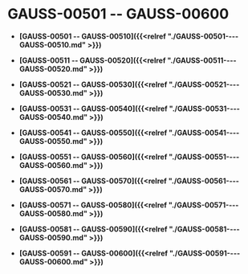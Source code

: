 # GAUSS-00501 -- GAUSS-00600

-   **[GAUSS-00501 -- GAUSS-00510]({{<relref "./GAUSS-00501----GAUSS-00510.md" >}})**

-   **[GAUSS-00511 -- GAUSS-00520]({{<relref "./GAUSS-00511----GAUSS-00520.md" >}})**

-   **[GAUSS-00521 -- GAUSS-00530]({{<relref "./GAUSS-00521----GAUSS-00530.md" >}})**

-   **[GAUSS-00531 -- GAUSS-00540]({{<relref "./GAUSS-00531----GAUSS-00540.md" >}})**

-   **[GAUSS-00541 -- GAUSS-00550]({{<relref "./GAUSS-00541----GAUSS-00550.md" >}})**

-   **[GAUSS-00551 -- GAUSS-00560]({{<relref "./GAUSS-00551----GAUSS-00560.md" >}})**

-   **[GAUSS-00561 -- GAUSS-00570]({{<relref "./GAUSS-00561----GAUSS-00570.md" >}})**

-   **[GAUSS-00571 -- GAUSS-00580]({{<relref "./GAUSS-00571----GAUSS-00580.md" >}})**

-   **[GAUSS-00581 -- GAUSS-00590]({{<relref "./GAUSS-00581----GAUSS-00590.md" >}})**

-   **[GAUSS-00591 -- GAUSS-00600]({{<relref "./GAUSS-00591----GAUSS-00600.md" >}})**
